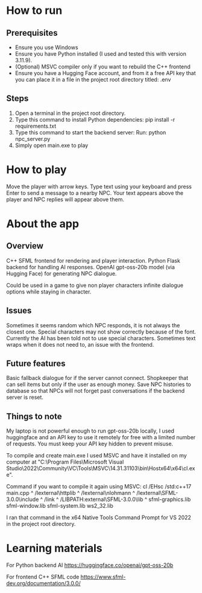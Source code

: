 # How to run

## Prerequisites
- Ensure you use Windows
- Ensure you have Python installed (I used and tested this with version 3.11.9).
- (Optional) MSVC compiler only if you want to rebuild the C++ frontend
- Ensure you have a Hugging Face account, and from it a free API key that you can place it in a file in the project root directory titled: .env

## Steps
1. Open a terminal in the project root directory.
2. Type this command to install Python dependencies: 
    pip install -r requirements.txt
3. Type this command to start the backend server:
    Run: python npc_server.py
4. Simply open main.exe to play

# How to play
Move the player with arrow keys.
Type text using your keyboard and press Enter to send a message to a nearby NPC.
Your text appears above the player and NPC replies will appear above them.

# About the app
## Overview
C++ SFML frontend for rendering and player interaction.
Python Flask backend for handling AI responses.
OpenAI gpt-oss-20b model (via Hugging Face) for generating NPC dialogue.

Could be used in a game to give non player characters infinite dialogue options while staying in character.

## Issues
Sometimes it seems random which NPC responds, it is not always the closest one.
Special characters may not show correctly because of the font. Currently the AI has been told not to use special characters.
Sometimes text wraps when it does not need to, an issue with the frontend.

## Future features
Basic fallback dialogue for if the server cannot connect.
Shopkeeper that can sell items but only if the user as enough money.
Save NPC histories to database so that NPCs will not forget past conversations if the backend server is reset.

## Things to note
My laptop is not powerful enough to run gpt-oss-20b locally, I used huggingface and an API key to use it remotely for free with a limited number of requests. 
You must keep your API key hidden to prevent misuse.

To compile and create main.exe I used MSVC and have it installed on my computer at "C:\\Program Files\\Microsoft Visual Studio\\2022\\Community\\VC\\Tools\\MSVC\\14.31.31103\\bin\\Hostx64\\x64\\cl.exe".

Command if you want to compile it again using MSVC: 
cl /EHsc /std:c++17 main.cpp ^
  /Iexternal\httplib ^
  /Iexternal\nlohmann ^
  /Iexternal\SFML-3.0.0\include ^
  /link ^
  /LIBPATH:external\SFML-3.0.0\lib ^
  sfml-graphics.lib sfml-window.lib sfml-system.lib ws2_32.lib

  I ran that command in the x64 Native Tools Command Prompt for VS 2022 in the project root directory.

# Learning materials
For Python backend AI
https://huggingface.co/openai/gpt-oss-20b

For frontend C++ SFML code
https://www.sfml-dev.org/documentation/3.0.0/